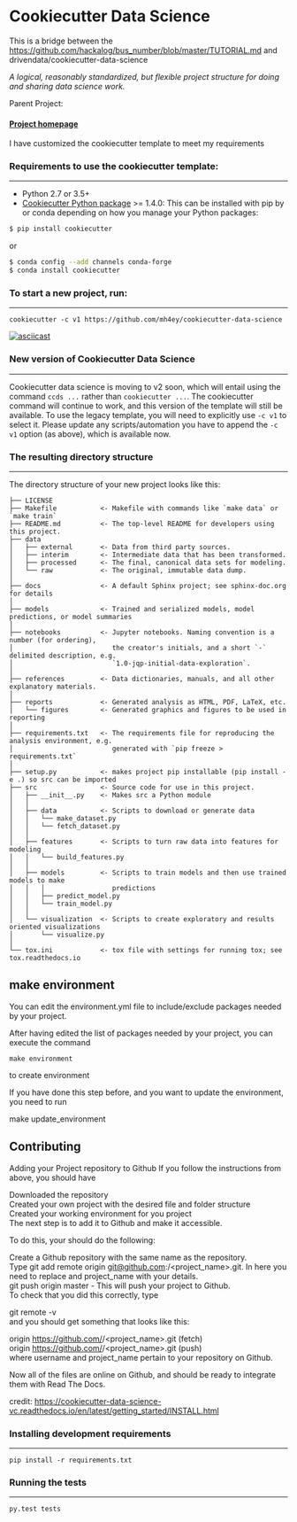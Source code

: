 # Cookiecutter Data Science

This is a bridge between the https://github.com/hackalog/bus_number/blob/master/TUTORIAL.md and  drivendata/cookiecutter-data-science

_A logical, reasonably standardized, but flexible project structure for doing and sharing data science work._

Parent Project:
#### [Project homepage](http://drivendata.github.io/cookiecutter-data-science/)

I have customized the cookiecutter template to meet my requirements

### Requirements to use the cookiecutter template:
-----------
 - Python 2.7 or 3.5+
 - [Cookiecutter Python package](http://cookiecutter.readthedocs.org/en/latest/installation.html) >= 1.4.0: This can be installed with pip by or conda depending on how you manage your Python packages:

``` bash
$ pip install cookiecutter
```

or

``` bash
$ conda config --add channels conda-forge
$ conda install cookiecutter
```


### To start a new project, run:
------------

    cookiecutter -c v1 https://github.com/mh4ey/cookiecutter-data-science


[![asciicast](https://asciinema.org/a/244658.svg)](https://asciinema.org/a/244658)

### New version of Cookiecutter Data Science
------------
Cookiecutter data science is moving to v2 soon, which will entail using
the command `ccds ...` rather than `cookiecutter ...`. The cookiecutter command
will continue to work, and this version of the template will still be available.
To use the legacy template, you will need to explicitly use `-c v1` to select it.
Please update any scripts/automation you have to append the `-c v1` option (as above),
which is available now.


### The resulting directory structure
------------

The directory structure of your new project looks like this: 

```
├── LICENSE
├── Makefile           <- Makefile with commands like `make data` or `make train`
├── README.md          <- The top-level README for developers using this project.
├── data
│   ├── external       <- Data from third party sources.
│   ├── interim        <- Intermediate data that has been transformed.
│   ├── processed      <- The final, canonical data sets for modeling.
│   └── raw            <- The original, immutable data dump.
│
├── docs               <- A default Sphinx project; see sphinx-doc.org for details
│
├── models             <- Trained and serialized models, model predictions, or model summaries
│
├── notebooks          <- Jupyter notebooks. Naming convention is a number (for ordering),
│                         the creator's initials, and a short `-` delimited description, e.g.
│                         `1.0-jqp-initial-data-exploration`.
│
├── references         <- Data dictionaries, manuals, and all other explanatory materials.
│
├── reports            <- Generated analysis as HTML, PDF, LaTeX, etc.
│   └── figures        <- Generated graphics and figures to be used in reporting
│
├── requirements.txt   <- The requirements file for reproducing the analysis environment, e.g.
│                         generated with `pip freeze > requirements.txt`
│
├── setup.py           <- makes project pip installable (pip install -e .) so src can be imported
├── src                <- Source code for use in this project.
│   ├── __init__.py    <- Makes src a Python module
│   │
│   ├── data           <- Scripts to download or generate data
│   │   └── make_dataset.py
│   │   └── fetch_dataset.py
│   │
│   ├── features       <- Scripts to turn raw data into features for modeling
│   │   └── build_features.py
│   │
│   ├── models         <- Scripts to train models and then use trained models to make
│   │   │                 predictions
│   │   ├── predict_model.py
│   │   └── train_model.py
│   │
│   └── visualization  <- Scripts to create exploratory and results oriented visualizations
│       └── visualize.py
│
└── tox.ini            <- tox file with settings for running tox; see tox.readthedocs.io
```
## make environment
You can edit the environment.yml file to include/exclude packages needed by your project.

After having edited the list of packages needed by your project, you can execute the command
    
    make environment
to create environment

If you have done this step before, and you want to update the environment, you need to run

   make update_environment

## Contributing

Adding your Project repository to Github
If you follow the instructions from above, you should have

Downloaded the repository  
Created your own project with the desired file and folder structure  
Created your working environment for you project  
The next step is to add it to Github and make it accessible.  

To do this, your should do the following:  

Create a Github repository with the same name as the repository.  
Type git add remote origin git@github.com:<username>/<project_name>.git. In here you need to replace <username> and project_name with your details.  
git push origin master - This will push your project to Github.  
To check that you did this correctly, type  

git remote -v  
and you should get something that looks like this:  

origin  https://github.com/<username>/<project_name>.git (fetch)  
origin  https://github.com/<username>/<project_name>.git (push)  
where username and project_name pertain to your repository on Github.  

Now all of the files are online on Github, and should be ready to integrate them with Read The Docs.
 
credit: https://cookiecutter-data-science-vc.readthedocs.io/en/latest/getting_started/INSTALL.html

### Installing development requirements
------------

    pip install -r requirements.txt

### Running the tests
------------

    py.test tests
